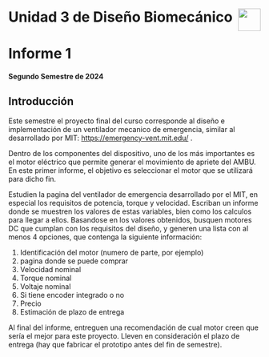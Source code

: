 # <img src="https://julianodb.github.io/SISTEMAS_ELECTRONICOS_PARA_INGENIERIA_BIOMEDICA/img/logo_fing.png?raw=true" align="right" height="45"> Unidad 3 de Diseño Biomecánico
# Informe 1

#### Segundo Semestre de 2024

## Introducción

Este semestre el proyecto final del curso corresponde al diseño e implementación de un ventilador mecanico de emergencia, similar al desarrollado por MIT: https://emergency-vent.mit.edu/ .

Dentro de los componentes del dispositivo, uno de los más importantes es el motor eléctrico que permite generar el movimiento de apriete del AMBU. En este primer informe, el objetivo es seleccionar el motor que se utilizará para dicho fin.

Estudien la pagina del ventilador de emergencia desarrollado por el MIT, en especial los requisitos de potencia, torque y velocidad. Escriban un informe donde se muestren los valores de estas variables, bien como los calculos para llegar a ellos. Basandose en los valores obtenidos, busquen motores DC que cumplan con los requisitos del diseño, y generen una lista con al menos 4 opciones, que contenga la siguiente información:

1. Identificación del motor (numero de parte, por ejemplo)
1. pagina donde se puede comprar
1. Velocidad nominal
1. Torque nominal
1. Voltaje nominal
1. Si tiene encoder integrado o no
1. Precio
1. Estimación de plazo de entrega

Al final del informe, entreguen una recomendación de cual motor creen que sería el mejor para este proyecto. Lleven en consideración el plazo de entrega (hay que fabricar el prototipo antes del fin de semestre).